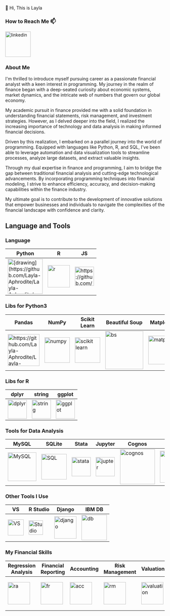 👋 Hi, This is Layla


### How to Reach Me 📫
[<img width="80" alt="linkedin" src="https://github.com/Layla-Aphrodite/Layla-Aphrodite/assets/163326456/39064f9e-e95a-4445-ab25-0c1b160d3ae9">](https://www.linkedin.com/in/laylayuan/)


### About Me
I'm thrilled to introduce myself pursuing career as a passionate financial analyst with a keen interest in programming. My journey in the realm of finance began with a deep-seated curiosity about economic systems, market dynamics, and the intricate web of numbers that govern our global economy.

My academic pursuit in finance provided me with a solid foundation in understanding financial statements, risk management, and investment strategies. However, as I delved deeper into the field, I realized the increasing importance of technology and data analysis in making informed financial decisions.

Driven by this realization, I embarked on a parallel journey into the world of programming. Equipped with languages like Python, R, and SQL, I've been able to leverage automation and data visualization tools to streamline processes, analyze large datasets, and extract valuable insights.

Through my dual expertise in finance and programming, I aim to bridge the gap between traditional financial analysis and cutting-edge technological advancements. By incorporating programming techniques into financial modeling, I strive to enhance efficiency, accuracy, and decision-making capabilities within the finance industry.

My ultimate goal is to contribute to the development of innovative solutions that empower businesses and individuals to navigate the complexities of the financial landscape with confidence and clarity.

## Language and Tools
### Language
| Python | R | JS |
|--------|----|---|
|<img src="https://github.com/Layla-Aphrodite/Layla-Aphrodite/assets/163326456/a9aa6213-2c70-40dc-8367-f194f1f585d4.png" alt="[drawing](https://github.com/Layla-Aphrodite/Layla-Aphrodite/assets/163326456/a9aa6213-2c70-40dc-8367-f194f1f585d4.png)" width="110"/> |<img width="70" alt="r" src="https://github.com/Layla-Aphrodite/Layla-Aphrodite/assets/163326456/51b42f88-08b7-47a2-989e-59dc92dd95f5)">| <img src="https://github.com/Layla-Aphrodite/Layla-Aphrodite/assets/163326456/0c7e8855-8753-45ba-ae3c-e1a724dd24eb.png" alt="https://github.com/Layla-Aphrodite/Layla-Aphrodite/assets/163326456/0c7e8855-8753-45ba-ae3c-e1a724dd24eb.png" width="60"/>



### Libs for Python3
| Pandas | NumPy | Scikit Learn| Beautiful Soup | Matplotlib | SciPy | Seaborn| Pygame |Statsmodels|
|--------|-------|----------------|------------|-------|--------|--------|---|----|
| <img src="https://github.com/Layla-Aphrodite/Layla-Aphrodite/assets/163326456/a8114f03-308e-424e-8855-0b2f22693a6a.jpg" alt="https://github.com/Layla-Aphrodite/Layla-Aphrodite/assets/163326456/a8114f03-308e-424e-8855-0b2f22693a6a" width="100"/> | <img width="80" alt="numpy" src="https://github.com/Layla-Aphrodite/Layla-Aphrodite/assets/163326456/86e3c126-462c-443b-9b90-0e1e4424a558"> |<img width="80" alt="scikit learn" src="https://github.com/Layla-Aphrodite/Layla-Aphrodite/assets/163326456/d8a073ba-86b3-4cc4-b8ed-4543b835e355">| <img width="120" alt="bs" src="https://github.com/Layla-Aphrodite/Layla-Aphrodite/assets/163326456/56230162-f8e6-488d-9e60-5caf6a04017e"> | <img width="90" alt="matplot" src="https://github.com/Layla-Aphrodite/Layla-Aphrodite/assets/163326456/d6bf6183-84ee-4460-8bb0-288edcebde18"> | <img width="55" alt="scipy" src="https://github.com/Layla-Aphrodite/Layla-Aphrodite/assets/163326456/a508aac9-172d-46da-9a3f-4bf8dbbbf9fc"> |<img width="55" src="https://github.com/Layla-Aphrodite/Layla-Aphrodite/assets/163326456/eeb95961-f2aa-486b-9c59-b66d864944a1"> |<img width="120" alt="Pygame" src="https://github.com/Layla-Aphrodite/Layla-Aphrodite/assets/163326456/14828c94-05a7-417f-a312-d143d857eec7">| <img width="45" alt="statsmodel" src="https://github.com/Layla-Aphrodite/Layla-Aphrodite/assets/163326456/b793887e-e678-4e54-8252-9bfbd61ec088"> |


### Libs for R
| dplyr | string | ggplot | 
|--------|-------|----------------|
|<img width="60" alt="dplyr" src="https://github.com/Layla-Aphrodite/Layla-Aphrodite/assets/163326456/05a5f8dd-cd34-442a-aa29-ef0aff5e42f0">|<img width="60" alt="string" src="https://github.com/Layla-Aphrodite/Layla-Aphrodite/assets/163326456/47b3bbb6-a0a9-4532-a73b-eafc4aa405ea">|<img width="60" alt="ggplot" src="https://github.com/Layla-Aphrodite/Layla-Aphrodite/assets/163326456/f5733d4c-8b1e-4f04-a296-0593712f73ee">|


### Tools for Data Analysis
| MySQL | SQLite | Stata | Jupyter | Cognos | Power BI |
|-------|-----|-------|---------|--------|----------|
| <img width="90" alt="MySQL" src="https://github.com/Layla-Aphrodite/Layla-Aphrodite/assets/163326456/d45517c3-617d-4cd8-a09f-c225892aa3b7">|<img width="80" alt="SQL" src="https://github.com/Layla-Aphrodite/Layla-Aphrodite/assets/163326456/40cac9f7-629c-4a7e-b73e-c79e220bd257"> |<img width="60" alt="stata" src="https://github.com/Layla-Aphrodite/Layla-Aphrodite/assets/163326456/385f8a46-73e4-4fb5-9bd4-66f5a29be900"> |<img width="60" alt="jupter" src="https://github.com/Layla-Aphrodite/Layla-Aphrodite/assets/163326456/607ec62f-a545-4755-9e59-72f6452b9911">|<img width="110" alt="cognos" src="https://github.com/Layla-Aphrodite/Layla-Aphrodite/assets/163326456/7cf81de4-3fbc-470f-af1e-107538e04cac">|<img width="100" alt="power bi" src="https://github.com/Layla-Aphrodite/Layla-Aphrodite/assets/163326456/fda90c8d-05db-4285-804e-5a802363c73b">|


### Other Tools I Use
| VS | R Studio | Django | IBM DB |
|----|--------|--------|----------|
|<img width="50" alt="VS" src="https://github.com/Layla-Aphrodite/Layla-Aphrodite/assets/163326456/9a706aa6-717c-4757-a5e7-d67b6ac04728">|<img width="45" alt="Studio" src="https://github.com/Layla-Aphrodite/Layla-Aphrodite/assets/163326456/140865ca-519a-41b9-afce-2e859f7f8726">|<img width="70" alt="django" src="https://github.com/Layla-Aphrodite/Layla-Aphrodite/assets/163326456/249c9054-9e6c-4b8b-acf5-642a60894479">| <img width='80' alt='db' src='https://github.com/Layla-Aphrodite/Layla-Aphrodite/assets/163326456/1e4a9edf-4c6c-4819-8845-e43cfc2421cc'> |


### My Financial Skills
| Regression Analysis | Financial Reporting | Accounting | Risk Management | Valuation | Project Evaluation | Singapore Taxation | Audit |
|---------------------|---------------------|------------|-----------------|-----------|--------------------|--------------------|-------|
|<img width="70" alt='ra' src='https://github.com/Layla-Aphrodite/Layla-Aphrodite/assets/163326456/5744c903-5aeb-47a0-b15f-059f3899837d'>| <img width='70' alt='fr' src='https://github.com/Layla-Aphrodite/Layla-Aphrodite/assets/163326456/f76346e2-fb08-4758-b357-007883597b89'> |<img width='70' alt='acc' src='https://github.com/Layla-Aphrodite/Layla-Aphrodite/assets/163326456/5cb23b82-c657-4de9-9192-b794325d7c47'> |<img width='70' alt='rm' src='https://github.com/Layla-Aphrodite/Layla-Aphrodite/assets/163326456/1db5febc-5846-481e-996b-bf9f597c39f9'> |<img width='70' alt='valuation' src='https://github.com/Layla-Aphrodite/Layla-Aphrodite/assets/163326456/cafadde5-54a5-49b0-89bd-5173d6173128'> |<img width='70' alt='pe' src='https://github.com/Layla-Aphrodite/Layla-Aphrodite/assets/163326456/9e264545-de87-4259-9df5-103ea45ea242'> |<img width='70' alt='tax' src='https://github.com/Layla-Aphrodite/Layla-Aphrodite/assets/163326456/fcc94d0c-170d-4fb0-b0b3-a2e80b80191b'>|<img width='100' alt='audit' src='https://github.com/Layla-Aphrodite/Layla-Aphrodite/assets/163326456/42943653-80c3-4f1e-b443-25ddf6dd5afe'> |



<!---
Layla-Aphrodite/Layla-Aphrodite is a ✨ special ✨ repository because its `README.md` (this file) appears on your GitHub profile.
You can click the Preview link to take a look at your changes.
--->
